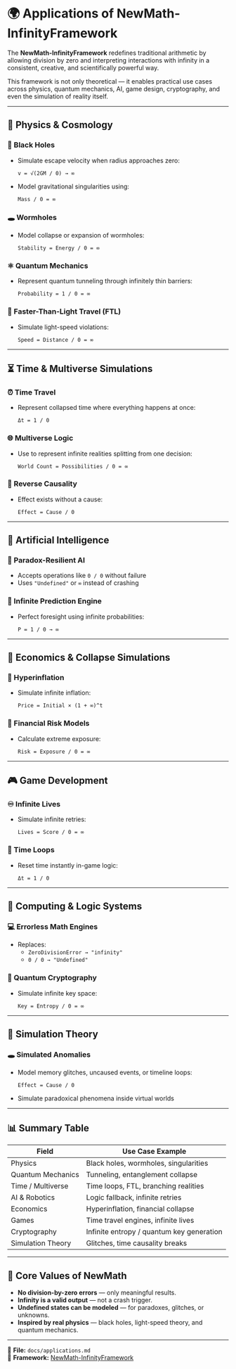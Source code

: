 # 🌍 Applications of NewMath-InfinityFramework

The **NewMath-InfinityFramework** redefines traditional arithmetic by allowing division by zero and interpreting interactions with infinity in a consistent, creative, and scientifically powerful way.

This framework is not only theoretical — it enables practical use cases across physics, quantum mechanics, AI, game design, cryptography, and even the simulation of reality itself.

---

## 🔭 Physics & Cosmology

### 🌌 Black Holes
- Simulate escape velocity when radius approaches zero:
  ```
  v = √(2GM / 0) → ∞
  ```
- Model gravitational singularities using:
  ```
  Mass / 0 = ∞
  ```

### 🕳 Wormholes
- Model collapse or expansion of wormholes:
  ```
  Stability = Energy / 0 = ∞
  ```

### ⚛ Quantum Mechanics
- Represent quantum tunneling through infinitely thin barriers:
  ```
  Probability = 1 / 0 = ∞
  ```

### 🌠 Faster-Than-Light Travel (FTL)
- Simulate light-speed violations:
  ```
  Speed = Distance / 0 = ∞
  ```

---

## ⏳ Time & Multiverse Simulations

### ⏰ Time Travel
- Represent collapsed time where everything happens at once:
  ```
  Δt = 1 / 0
  ```

### 🌐 Multiverse Logic
- Use to represent infinite realities splitting from one decision:
  ```
  World Count = Possibilities / 0 = ∞
  ```

### 🔁 Reverse Causality
- Effect exists without a cause:
  ```
  Effect = Cause / 0
  ```

---

## 🤖 Artificial Intelligence

### 🧠 Paradox-Resilient AI
- Accepts operations like `0 / 0` without failure
- Uses `"Undefined"` or `∞` instead of crashing

### 🔮 Infinite Prediction Engine
- Perfect foresight using infinite probabilities:
  ```
  P = 1 / 0 → ∞
  ```

---

## 💸 Economics & Collapse Simulations

### 💱 Hyperinflation
- Simulate infinite inflation:
  ```
  Price = Initial × (1 + ∞)^t
  ```

### 🏦 Financial Risk Models
- Calculate extreme exposure:
  ```
  Risk = Exposure / 0 = ∞
  ```

---

## 🎮 Game Development

### ♾ Infinite Lives
- Simulate infinite retries:
  ```
  Lives = Score / 0 = ∞
  ```

### 🧪 Time Loops
- Reset time instantly in-game logic:
  ```
  Δt = 1 / 0
  ```

---

## 🧮 Computing & Logic Systems

### 💻 Errorless Math Engines
- Replaces:
  - `ZeroDivisionError → "infinity"`
  - `0 / 0 → "Undefined"`

### 🔐 Quantum Cryptography
- Simulate infinite key space:
  ```
  Key = Entropy / 0 = ∞
  ```

---

## 🧠 Simulation Theory

### 🕳 Simulated Anomalies
- Model memory glitches, uncaused events, or timeline loops:
  ```
  Effect = Cause / 0
  ```

- Simulate paradoxical phenomena inside virtual worlds

---

## 📊 Summary Table

| Field              | Use Case Example                          |
|-------------------|--------------------------------------------|
| Physics            | Black holes, wormholes, singularities      |
| Quantum Mechanics  | Tunneling, entanglement collapse           |
| Time / Multiverse  | Time loops, FTL, branching realities       |
| AI & Robotics      | Logic fallback, infinite retries           |
| Economics          | Hyperinflation, financial collapse         |
| Games              | Time travel engines, infinite lives        |
| Cryptography       | Infinite entropy / quantum key generation  |
| Simulation Theory  | Glitches, time causality breaks            |

---

## 🧠 Core Values of NewMath

- **No division-by-zero errors** — only meaningful results.
- **Infinity is a valid output** — not a crash trigger.
- **Undefined states can be modeled** — for paradoxes, glitches, or unknowns.
- **Inspired by real physics** — black holes, light-speed theory, and quantum mechanics.

---

📁 **File:** `docs/applications.md`  
🔢 **Framework:** [NewMath-InfinityFramework](https://github.com/xatusbetazx17/NewMath-InfinityFramework)
